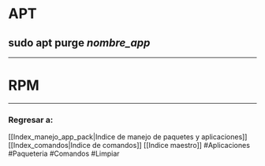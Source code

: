 # APT
## sudo apt purge *nombre_app*
---
# RPM
---
### Regresar a:
[[Index_manejo_app_pack|Indice de manejo de paquetes y aplicaciones]]
[[Index_comandos|Indice de comandos]]
[[Indice maestro]]
#Aplicaciones #Paqueteria #Comandos #Limpiar